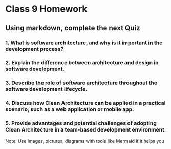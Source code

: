 # Class 9 Homework

## Using markdown, complete the next Quiz

### 1. What is software architecture, and why is it important in the development process?

### 2. Explain the difference between architecture and design in software development.

### 3. Describe the role of software architecture throughout the software development lifecycle.

### 4. Discuss how Clean Architecture can be applied in a practical scenario, such as a web application or mobile app.

### 5. Provide advantages and potential challenges of adopting Clean Architecture in a team-based development environment.


Note: Use images, pictures, diagrams with tools like Mermaid if it helps you
